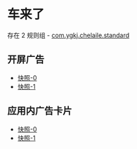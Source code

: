 # 车来了

存在 2 规则组 - [com.ygkj.chelaile.standard](/src/apps/com.ygkj.chelaile.standard.ts)

## 开屏广告

- [快照-0](https://i.gkd.li/import/13062992)
- [快照-1](https://i.gkd.li/import/13225111)

## 应用内广告卡片

- [快照-0](https://i.gkd.li/import/13062991)
- [快照-1](https://i.gkd.li/import/13062984)
